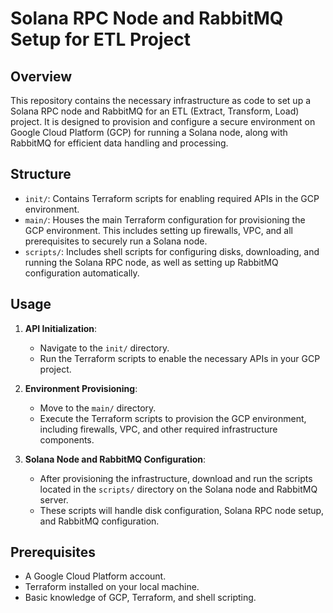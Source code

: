 # Solana RPC Node and RabbitMQ Setup for ETL Project

## Overview
This repository contains the necessary infrastructure as code to set up a Solana RPC node and RabbitMQ for an ETL (Extract, Transform, Load) project. It is designed to provision and configure a secure environment on Google Cloud Platform (GCP) for running a Solana node, along with RabbitMQ for efficient data handling and processing.

## Structure
- `init/`: Contains Terraform scripts for enabling required APIs in the GCP environment.
- `main/`: Houses the main Terraform configuration for provisioning the GCP environment. This includes setting up firewalls, VPC, and all prerequisites to securely run a Solana node.
- `scripts/`: Includes shell scripts for configuring disks, downloading, and running the Solana RPC node, as well as setting up RabbitMQ configuration automatically.

## Usage
1. **API Initialization**: 
   - Navigate to the `init/` directory.
   - Run the Terraform scripts to enable the necessary APIs in your GCP project.

2. **Environment Provisioning**:
   - Move to the `main/` directory.
   - Execute the Terraform scripts to provision the GCP environment, including firewalls, VPC, and other required infrastructure components.

3. **Solana Node and RabbitMQ Configuration**:
   - After provisioning the infrastructure, download and run the scripts located in the `scripts/` directory on the Solana node and RabbitMQ server.
   - These scripts will handle disk configuration, Solana RPC node setup, and RabbitMQ configuration.

## Prerequisites
- A Google Cloud Platform account.
- Terraform installed on your local machine.
- Basic knowledge of GCP, Terraform, and shell scripting.
